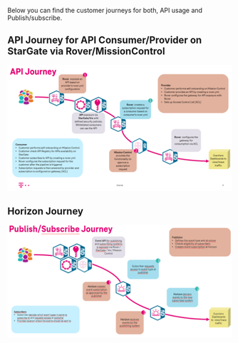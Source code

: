 Below you can find the customer journeys for both, API usage and Publish/subscribe.

## API Journey for API Consumer/Provider on StarGate via Rover/MissionControl

[![](img/API_Journey.png)](img/API_Journey.png)

## Horizon Journey

[![](img/pubsub-journey.png)](img/pubsub-journey.png)
